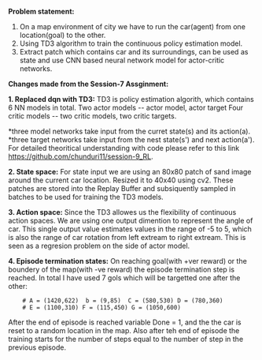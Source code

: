**Problem statement:**
1. On a map environment of city we have to run the car(agent) from one location(goal) to the other.
2. Using TD3 algorithm to train the continuous policy estimation model.
3. Extract patch which contains car and its surroundings, can be used as state and use CNN based neural network model for actor-critic networks.


**Changes made from the Session-7 Assginment:**

**1. Replaced dqn with TD3:**
TD3 is policy estimation algorith, which contains 6 NN models in total.
Two actor models -- actor model, actor target
Four critic models -- two critic models, two critic targets.

*three model networks take input from the curret state(s) and its action(a).
*three target networks take input from the nest state(s') and next action(a').
For detailed theoritical understanding with code please refer to this link https://github.com/chunduri11/session-9_RL.


**2. State space:**
For state input we are using an 80x80 patch of sand image around the current car location. Resized it to 40x40 using cv2.
These patches are stored into the Replay Buffer and subsiquently sampled in batches to be used for training the TD3 models.

**3. Action space:**
Since the TD3 allowes us the flexibility of continuous action spaces. We are using one output dimention to represent the angle of car. This single output value estimates values in the range of -5 to 5, which is also the range of car rotation from left extream to right extream. This is seen as a regresion problem on the side of actor model.

**4. Episode termination states:**
On reaching goal(with +ver reward) or the boundery of the map(with -ve reward) the episode termination step is reached.
In total I have used 7 gols which will be targetted one after the other:

        # A = (1420,622)  b = (9,85)  C = (580,530) D = (780,360) 
        # E = (1100,310) F = (115,450) G = (1050,600)
After the end of episode is reached variable Done = 1, and the the car is reset to a random location in the map.
Also after teh end of episode the training starts for the number of steps equal to the number of step in the previous episode.


